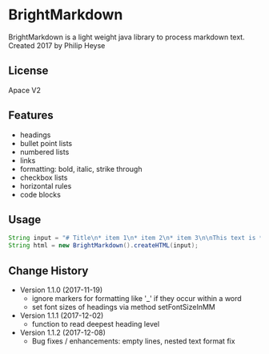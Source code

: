# BrightMarkdown
BrightMarkdown is a light weight java library to process markdown text.
Created 2017 by Philip Heyse

## License
Apace V2

## Features
 - headings
 - bullet point lists
 - numbered lists
 - links
 - formatting: bold, italic, strike through
 - checkbox lists
 - horizontal rules
 - code blocks

## Usage
```java
String input = "# Title\n* item 1\n* item 2\n* item 3\n\nThis text is **bold**.";
String html = new BrightMarkdown().createHTML(input);
```
 
## Change History
 - Version 1.1.0 (2017-11-19)
   - ignore markers for formatting like '_' if they occur within a word
   - set font sizes of headings via method setFontSizeInMM 
 - Version 1.1.1 (2017-12-02)
   - function to read deepest heading level 
 - Version 1.1.2 (2017-12-08)
   - Bug fixes / enhancements: empty lines, nested text format fix
 
 

